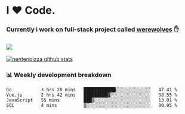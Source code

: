 # I ❤️ Code.
### Currently i work on full-stack project called [werewolves](https://github.com/nentenpizza/werewolves-backend) ✋

### ![](http://img.shields.io/badge/Go-language-blue?style=for-the-badge&logo=appveyor)
[![nentenpizza github stats](https://github-readme-stats.vercel.app/api?username=nentenpizza&count_private=true)](https://github.com/anuraghazra/github-readme-stats)

### 📊 Weekly development breakdown

<!--START_SECTION:waka-->
```text
Go           3 hrs 20 mins   ████████████░░░░░░░░░░░░░   47.41 % 
Vue.js       2 hrs 42 mins   █████████▓░░░░░░░░░░░░░░░   38.55 % 
JavaScript   55 mins         ███▒░░░░░░░░░░░░░░░░░░░░░   13.01 % 
SQL          4 mins          ▒░░░░░░░░░░░░░░░░░░░░░░░░   00.95 % 
```
<!--END_SECTION:waka-->

